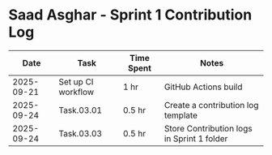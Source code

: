 # Saad Asghar - Sprint 1 Contribution Log

| Date       | Task             | Time Spent | Notes |
|------------|------------------|------------|-------|
| 2025-09-21 | Set up CI workflow  | 1 hr       | GitHub Actions build |
| 2025-09-24 | Task.03.01 | 0.5 hr     | Create a contribution log template |
| 2025-09-24 | Task.03.03 | 0.5 hr     | Store Contribution logs in Sprint 1 folder |